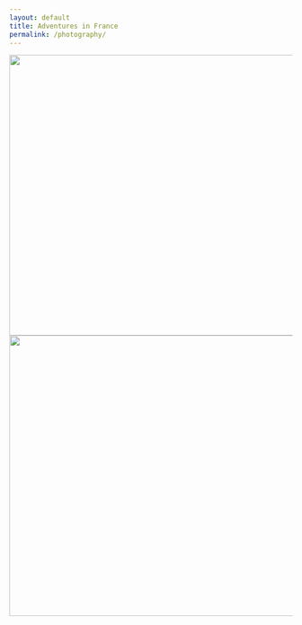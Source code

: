 ```yaml
---
layout: default
title: Adventures in France
permalink: /photography/
---
```


<img src="/resources/pictures/adventures-in-france/DSC_0305.jpg" width="752" height="500" />


<img src="/resources/pictures/adventures-in-france/DSC_0079_2.jpg" width="752" height="500" />
